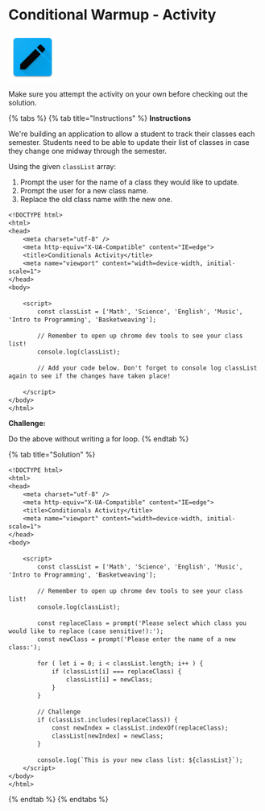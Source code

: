 # Conditional Warmup - Activity

![Conditional Warmup](../../../.gitbook/assets/activity.png)

Make sure you attempt the activity on your own before checking out the solution.

{% tabs %}
{% tab title="Instructions" %}
**Instructions**

We're building an application to allow a student to track their classes each semester. Students need to be able to update their list of classes in case they change one midway through the semester.

Using the given `classList` array:

1. Prompt the user for the name of a class they would like to update.
2. Prompt the user for a new class name.
3. Replace the old class name with the new one.

```markup
<!DOCTYPE html>
<html>
<head>
    <meta charset="utf-8" />
    <meta http-equiv="X-UA-Compatible" content="IE=edge">
    <title>Conditionals Activity</title>
    <meta name="viewport" content="width=device-width, initial-scale=1">
</head>
<body>

    <script>
        const classList = ['Math', 'Science', 'English', 'Music', 'Intro to Programming', 'Basketweaving'];

        // Remember to open up chrome dev tools to see your class list!
        console.log(classList);

        // Add your code below. Don't forget to console log classList again to see if the changes have taken place!

    </script>
</body>
</html>
```

**Challenge:**

Do the above without writing a for loop.
{% endtab %}

{% tab title="Solution" %}
```markup
<!DOCTYPE html>
<html>
<head>
    <meta charset="utf-8" />
    <meta http-equiv="X-UA-Compatible" content="IE=edge">
    <title>Conditionals Activity</title>
    <meta name="viewport" content="width=device-width, initial-scale=1">
</head>
<body>

    <script>
        const classList = ['Math', 'Science', 'English', 'Music', 'Intro to Programming', 'Basketweaving'];

        // Remember to open up chrome dev tools to see your class list!
        console.log(classList);

        const replaceClass = prompt('Please select which class you would like to replace (case sensitive!):'); 
        const newClass = prompt('Please enter the name of a new class:');

        for ( let i = 0; i < classList.length; i++ ) {
            if (classList[i] === replaceClass) {
                classList[i] = newClass;
            }
        }

        // Challenge
        if (classList.includes(replaceClass)) {
            const newIndex = classList.indexOf(replaceClass);
            classList[newIndex] = newClass;
        }

        console.log(`This is your new class list: ${classList}`);
    </script>
</body>
</html>
```
{% endtab %}
{% endtabs %}


